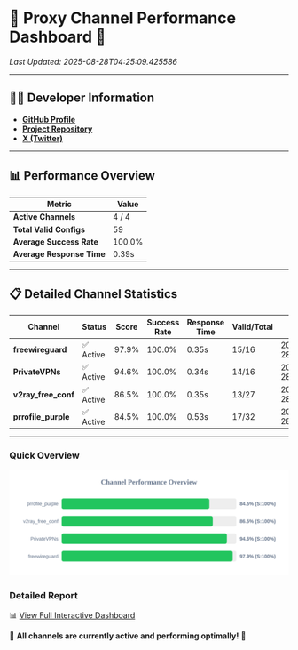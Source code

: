 # 🌟 Proxy Channel Performance Dashboard 🌟

_Last Updated: 2025-08-28T04:25:09.425586_

---

## 👩‍💻 Developer Information

- **[GitHub Profile](https://github.com/4n0nymou3)**  
- **[Project Repository](https://github.com/4n0nymou3/multi-proxy-config-fetcher)**  
- **[X (Twitter)](https://x.com/4n0nymou3)**  

---

## 📊 Performance Overview

| Metric                | Value       |
|-----------------------|-------------|
| **Active Channels**   | 4 / 4       |
| **Total Valid Configs** | 59          |
| **Average Success Rate** | 100.0%      |
| **Average Response Time** | 0.39s       |

---

## 📋 Detailed Channel Statistics

| Channel          | Status     | Score  | Success Rate | Response Time | Valid/Total | Last Success               |
|------------------|------------|--------|--------------|---------------|-------------|----------------------------|
| **freewireguard**  | ✅ Active  | 97.9%  | 100.0% | 0.35s         | 15/16       | 2025-08-28T04:25:09.423881 |
| **PrivateVPNs**  | ✅ Active  | 94.6%  | 100.0% | 0.34s         | 14/16       | 2025-08-28T04:25:09.047245 |
| **v2ray_free_conf**  | ✅ Active  | 86.5%  | 100.0% | 0.35s         | 13/27       | 2025-08-28T04:25:08.674103 |
| **prrofile_purple**  | ✅ Active  | 84.5%  | 100.0% | 0.53s         | 17/32       | 2025-08-28T04:25:08.264984 |

---

### Quick Overview
<div align="center">
  <a href="https://raw.githubusercontent.com/nullluser/NullRepo/refs/heads/main/assets/channel_stats_chart.svg">
    <img src="https://raw.githubusercontent.com/nullluser/NullRepo/refs/heads/main/assets/channel_stats_chart.svg" alt="Source Performance Statistics" width="800">
  </a>
</div>

### Detailed Report
📊 [View Full Interactive Dashboard](https://htmlpreview.github.io/?https://github.com/nullluser/NullRepo/blob/main/assets/performance_report.html)

🎉 **All channels are currently active and performing optimally!** 🎉

